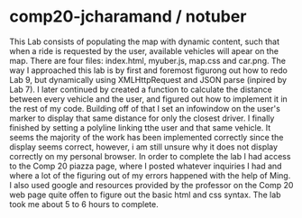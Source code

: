 # comp20-jcharamand / notuber

This Lab consists of populating the map with dynamic content, such that when a ride is requested by the user, available vehicles will apear on the map. There are four files: index.html, myuber.js, map.css and car.png. The way I approached this lab is by first and foremost figurong out how to redo Lab 9, but dynamically using XMLHttpRequest and JSON parse (inpired by Lab 7). I later continued by created a function to calculate the distance between every vehicle and the user, and figured out how to implement it in the rest of my code. Building off of that I set an infowindow on the user's marker to display that same distance for only the closest driver. I finally finished by setting a polyline linking tthe user and that same vehicle. It seems the majority of the work has been implemented correctly since the display seems correct, however, i am still unsure why it does not display correctly on my personal browser. In order to complete the lab I had access to the Comp 20 piazza page, where I posted whatever inquiries I had and where a lot of the figuring out of my errors happened with the help of Ming. I also used google and resources provided by the professor on the Comp 20 web page quite offen to figure out the basic html and css syntax. The lab took me about 5 to 6 hours to complete.
